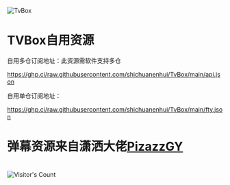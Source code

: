 ![TvBox](https://socialify.git.ci/shichuanenhui/TvBox/image?description=1&descriptionEditable=TvBox%E6%8E%A5%E5%8F%A3&font=Inter&forks=1&issues=1&language=1&name=1&owner=1&pattern=Plus&pulls=1&stargazers=1&theme=Auto)

# TVBox自用资源

自用多仓订阅地址：此资源需软件支持多仓

https://ghp.ci/raw.githubusercontent.com/shichuanenhui/TvBox/main/api.json

自用单仓订阅地址：

https://ghp.ci/raw.githubusercontent.com/shichuanenhui/TvBox/main/fty.json

# 弹幕资源来自潇洒大佬[PizazzGY](https://github.com/PizazzGY/TVBox_warehouse)

#
![Visitor's Count](https://profile-counter.glitch.me/shichuanenhui_TvBox/count.svg)